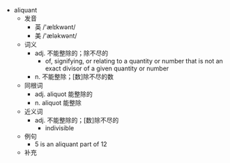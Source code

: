 - aliquant
  - 发音
    - 英 /'ælɪkwənt/
    - 美 /'æləkwənt/
  - 词义
    - adj. 不能整除的；除不尽的
      - of, signifying, or relating to a quantity or number that is not an exact divisor of a given quantity or number 
    - n. 不能整除；[数]除不尽的数
  - 同根词
    - adj. aliquot 能整除的
    - n. aliquot 能整除
  - 近义词
    - adj. 不能整除的；[数]除不尽的
      - indivisible
  - 例句
    - 5 is an aliquant part of 12 
  - 补充